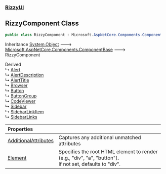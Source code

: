 ### [RizzyUI](RizzyUI 'RizzyUI')

## RizzyComponent Class

```csharp
public class RizzyComponent : Microsoft.AspNetCore.Components.ComponentBase
```

Inheritance [System.Object](https://docs.microsoft.com/en-us/dotnet/api/System.Object 'System.Object') &#129106; [Microsoft.AspNetCore.Components.ComponentBase](https://docs.microsoft.com/en-us/dotnet/api/Microsoft.AspNetCore.Components.ComponentBase 'Microsoft.AspNetCore.Components.ComponentBase') &#129106; RizzyComponent

Derived  
&#8627; [Alert](RizzyUI.Alert 'RizzyUI.Alert')  
&#8627; [AlertDescription](RizzyUI.AlertDescription 'RizzyUI.AlertDescription')  
&#8627; [AlertTitle](RizzyUI.AlertTitle 'RizzyUI.AlertTitle')  
&#8627; [Browser](RizzyUI.Browser 'RizzyUI.Browser')  
&#8627; [Button](RizzyUI.Button 'RizzyUI.Button')  
&#8627; [ButtonGroup](RizzyUI.ButtonGroup 'RizzyUI.ButtonGroup')  
&#8627; [CodeViewer](RizzyUI.CodeViewer 'RizzyUI.CodeViewer')  
&#8627; [Sidebar](RizzyUI.Sidebar 'RizzyUI.Sidebar')  
&#8627; [SidebarLinkItem](RizzyUI.SidebarLinkItem 'RizzyUI.SidebarLinkItem')  
&#8627; [SidebarLinks](RizzyUI.SidebarLinks 'RizzyUI.SidebarLinks')

| Properties | |
| :--- | :--- |
| [AdditionalAttributes](RizzyUI.RizzyComponent.AdditionalAttributes 'RizzyUI.RizzyComponent.AdditionalAttributes') | Captures any additional unmatched attributes |
| [Element](RizzyUI.RizzyComponent.Element 'RizzyUI.RizzyComponent.Element') | Specifies the root HTML element to render (e.g., "div", "a", "button").<br/>If not set, defaults to "div". |
